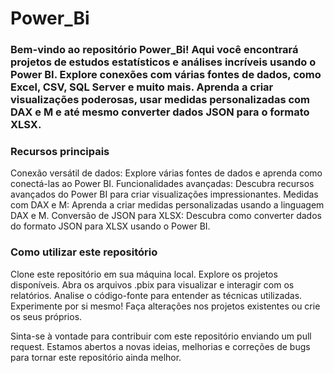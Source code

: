 # Power_Bi 

### Bem-vindo ao repositório Power_Bi! Aqui você encontrará projetos de estudos estatísticos e análises incríveis usando o Power BI. Explore conexões com várias fontes de dados, como Excel, CSV, SQL Server e muito mais. Aprenda a criar visualizações poderosas, usar medidas personalizadas com DAX e M e até mesmo converter dados JSON para o formato XLSX.


### Recursos principais
Conexão versátil de dados: Explore várias fontes de dados e aprenda como conectá-las ao Power BI.
Funcionalidades avançadas: Descubra recursos avançados do Power BI para criar visualizações impressionantes.
Medidas com DAX e M: Aprenda a criar medidas personalizadas usando a linguagem DAX e M.
Conversão de JSON para XLSX: Descubra como converter dados do formato JSON para XLSX usando o Power BI.


### Como utilizar este repositório
Clone este repositório em sua máquina local.
Explore os projetos disponíveis.
Abra os arquivos .pbix para visualizar e interagir com os relatórios.
Analise o código-fonte para entender as técnicas utilizadas.
Experimente por si mesmo! Faça alterações nos projetos existentes ou crie os seus próprios.


Sinta-se à vontade para contribuir com este repositório enviando um pull request. Estamos abertos a novas ideias, melhorias e correções de bugs para tornar este repositório ainda melhor.
